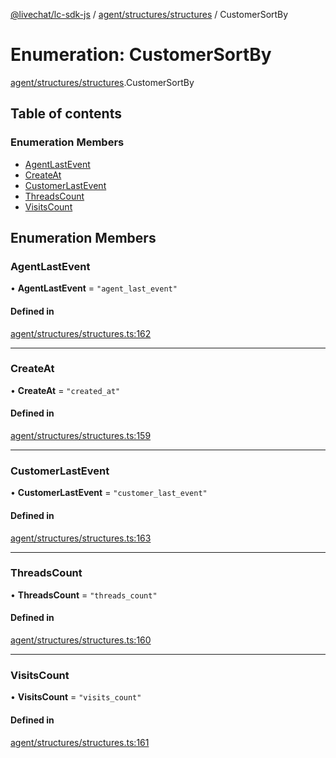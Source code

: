 [@livechat/lc-sdk-js](../README.md) / [agent/structures/structures](../modules/agent_structures_structures.md) / CustomerSortBy

# Enumeration: CustomerSortBy

[agent/structures/structures](../modules/agent_structures_structures.md).CustomerSortBy

## Table of contents

### Enumeration Members

- [AgentLastEvent](agent_structures_structures.CustomerSortBy.md#agentlastevent)
- [CreateAt](agent_structures_structures.CustomerSortBy.md#createat)
- [CustomerLastEvent](agent_structures_structures.CustomerSortBy.md#customerlastevent)
- [ThreadsCount](agent_structures_structures.CustomerSortBy.md#threadscount)
- [VisitsCount](agent_structures_structures.CustomerSortBy.md#visitscount)

## Enumeration Members

### AgentLastEvent

• **AgentLastEvent** = ``"agent_last_event"``

#### Defined in

[agent/structures/structures.ts:162](https://github.com/livechat/lc-sdk-js/blob/a921f8a/src/agent/structures/structures.ts#L162)

___

### CreateAt

• **CreateAt** = ``"created_at"``

#### Defined in

[agent/structures/structures.ts:159](https://github.com/livechat/lc-sdk-js/blob/a921f8a/src/agent/structures/structures.ts#L159)

___

### CustomerLastEvent

• **CustomerLastEvent** = ``"customer_last_event"``

#### Defined in

[agent/structures/structures.ts:163](https://github.com/livechat/lc-sdk-js/blob/a921f8a/src/agent/structures/structures.ts#L163)

___

### ThreadsCount

• **ThreadsCount** = ``"threads_count"``

#### Defined in

[agent/structures/structures.ts:160](https://github.com/livechat/lc-sdk-js/blob/a921f8a/src/agent/structures/structures.ts#L160)

___

### VisitsCount

• **VisitsCount** = ``"visits_count"``

#### Defined in

[agent/structures/structures.ts:161](https://github.com/livechat/lc-sdk-js/blob/a921f8a/src/agent/structures/structures.ts#L161)
